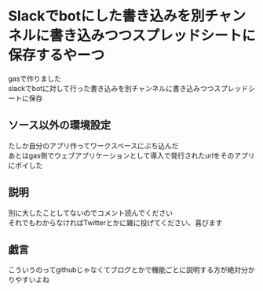 # Slackでbotにした書き込みを別チャンネルに書き込みつつスプレッドシートに保存するやーつ
gasで作りました  
slackでbotに対して行った書き込みを別チャンネルに書き込みつつスプレッドシートに保存

## ソース以外の環境設定
たしか自分のアプリ作ってワークスペースにぶち込んだ  
あとはgas側でウェブアプリケーションとして導入で発行されたurlをそのアプリにポイした  

## 説明
別に大したことしてないのでコメント読んでください  
それでもわからなければTwitterとかに雑に投げてください、喜びます

## 戯言
こういうのってgithubじゃなくてブログとかで機能ごとに説明する方が絶対分かりやすいよね

